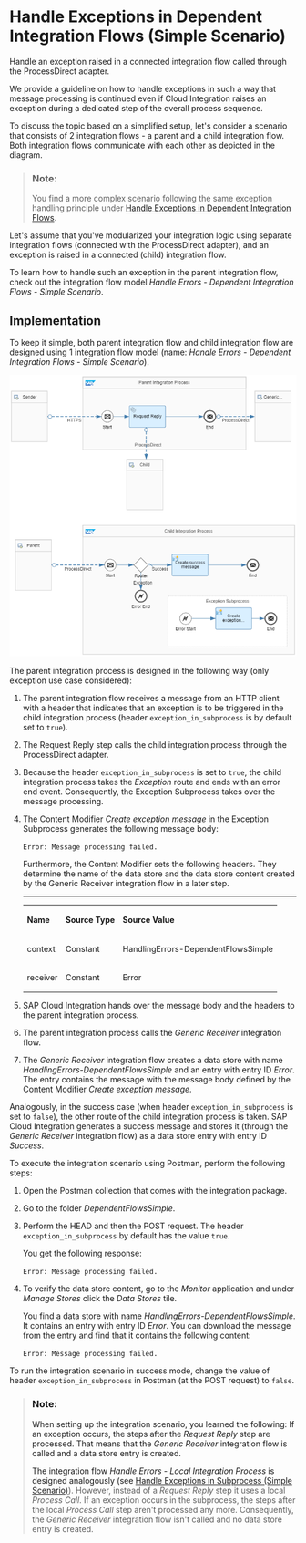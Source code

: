 <!-- loio984e51a1d541462396e309f0f41c3e85 -->

# Handle Exceptions in Dependent Integration Flows \(Simple Scenario\)

Handle an exception raised in a connected integration flow called through the ProcessDirect adapter.

We provide a guideline on how to handle exceptions in such a way that message processing is continued even if Cloud Integration raises an exception during a dedicated step of the overall process sequence.

To discuss the topic based on a simplified setup, let's consider a scenario that consists of 2 integration flows - a parent and a child integration flow. Both integration flows communicate with each other as depicted in the diagram.

> ### Note:  
> You find a more complex scenario following the same exception handling principle under [Handle Exceptions in Dependent Integration Flows](handle-exceptions-in-dependent-integration-flows-3973cc3.md).

Let's assume that you've modularized your integration logic using separate integration flows \(connected with the ProcessDirect adapter\), and an exception is raised in a connected \(child\) integration flow.

To learn how to handle such an exception in the parent integration flow, check out the integration flow model *Handle Errors - Dependent Integration Flows - Simple Scenario*.



<a name="loio984e51a1d541462396e309f0f41c3e85__section_hwn_rzz_2sb"/>

## Implementation

To keep it simple, both parent integration flow and child integration flow are designed using 1 integration flow model \(name: *Handle Errors - Dependent Integration Flows - Simple Scenario*\).

![](images/Dependent_Flows_SImple_4092032.png)

The parent integration process is designed in the following way \(only exception use case considered\):

1.  The parent integration flow receives a message from an HTTP client with a header that indicates that an exception is to be triggered in the child integration process \(header `exception_in_subprocess` is by default set to `true`\).

2.  The Request Reply step calls the child integration process through the ProcessDirect adapter.

3.  Because the header `exception_in_subprocess` is set to `true`, the child integration process takes the *Exception* route and ends with an error end event. Consequently, the Exception Subprocess takes over the message processing.

4.  The Content Modifier *Create exception message* in the Exception Subprocess generates the following message body:

    `Error: Message processing failed.`

    Furthermore, the Content Modifier sets the following headers. They determine the name of the data store and the data store content created by the Generic Receiver integration flow in a later step.

    ****


    <table>
    <tr>
    <th valign="top">

    Name


    
    </th>
    <th valign="top">

    Source Type


    
    </th>
    <th valign="top">

    Source Value


    
    </th>
    </tr>
    <tr>
    <td valign="top">

    context


    
    </td>
    <td valign="top">

    Constant


    
    </td>
    <td valign="top">

    HandlingErrors-DependentFlowsSimple


    
    </td>
    </tr>
    <tr>
    <td valign="top">

    receiver


    
    </td>
    <td valign="top">

    Constant


    
    </td>
    <td valign="top">

    Error


    
    </td>
    </tr>
    </table>
    
5.  SAP Cloud Integration hands over the message body and the headers to the parent integration process.

6.  The parent integration process calls the *Generic Receiver* integration flow.

7.  The *Generic Receiver* integration flow creates a data store with name *HandlingErrors-DependentFlowsSimple* and an entry with entry ID *Error*. The entry contains the message with the message body defined by the Content Modifier *Create exception message*.


Analogously, in the success case \(when header `exception_in_subprocess` is set to `false`\), the other route of the child integration process is taken. SAP Cloud Integration generates a success message and stores it \(through the *Generic Receiver* integration flow\) as a data store entry with entry ID *Success*.

To execute the integration scenario using Postman, perform the following steps:

1.  Open the Postman collection that comes with the integration package.

2.  Go to the folder *DependentFlowsSimple*.

3.  Perform the HEAD and then the POST request. The header `exception_in_subprocess` by default has the value `true`.

    You get the following response:

    `Error: Message processing failed.`

4.  To verify the data store content, go to the *Monitor* application and under *Manage Stores* click the *Data Stores* tile.

    You find a data store with name *HandlingErrors-DependentFlowsSimple*. It contains an entry with entry ID *Error*. You can download the message from the entry and find that it contains the following content:

    `Error: Message processing failed.`


To run the integration scenario in success mode, change the value of header `exception_in_subprocess` in Postman \(at the POST request\) to `false`.

> ### Note:  
> When setting up the integration scenario, you learned the following: If an exception occurs, the steps after the *Request Reply* step are processed. That means that the *Generic Receiver* integration flow is called and a data store entry is created.
> 
> The integration flow *Handle Errors - Local Integration Process* is designed analogously \(see [Handle Exceptions in Subprocess \(Simple Scenario\)](handle-exceptions-in-subprocess-simple-scenario-e8b10b6.md)\). However, instead of a *Request Reply* step it uses a local *Process Call*. If an exception occurs in the subprocess, the steps after the local *Process Call* step aren't processed any more. Consequently, the *Generic Receiver* integration flow isn't called and no data store entry is created.

